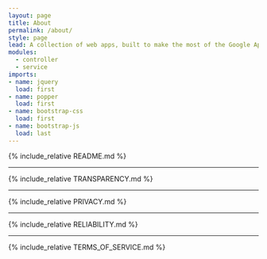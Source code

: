 ```yaml
---
layout: page
title: About
permalink: /about/
style: page
lead: A collection of web apps, built to make the most of the Google Apps platform and designed to save time, making the technology work for you.
modules:
  - controller
  - service
imports:
- name: jquery
  load: first
- name: popper
  load: first
- name: bootstrap-css
  load: first
- name: bootstrap-js
  load: last
---
```


{% include_relative README.md %}

- - -

{% include_relative TRANSPARENCY.md %}

- - -

{% include_relative PRIVACY.md %}

- - -

{% include_relative RELIABILITY.md %}

- - -

{% include_relative TERMS_OF_SERVICE.md %}